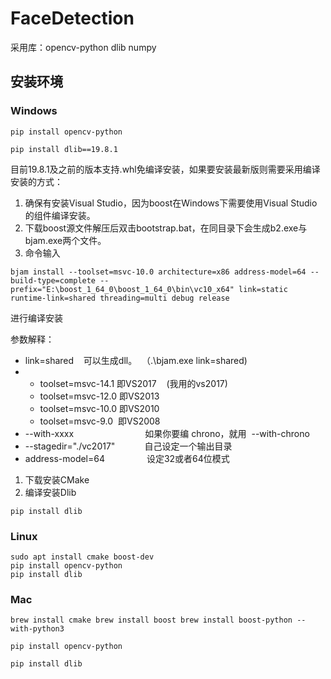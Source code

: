 # FaceDetection

采用库：opencv-python dlib numpy 

## 安装环境

### Windows

```shell
pip install opencv-python

pip install dlib==19.8.1
```

目前19.8.1及之前的版本支持.whl免编译安装，如果要安装最新版则需要采用编译安装的方式：

1. 确保有安装Visual Studio，因为boost在Windows下需要使用Visual Studio的组件编译安装。
2. 下载boost源文件解压后双击bootstrap.bat，在同目录下会生成b2.exe与bjam.exe两个文件。
3. 命令输入

```shell
bjam install --toolset=msvc-10.0 architecture=x86 address-model=64 --build-type=complete --prefix="E:\boost_1_64_0\boost_1_64_0\bin\vc10_x64" link=static runtime-link=shared threading=multi debug release
```

进行编译安装

参数解释：

- link=shared    可以生成dll。  （.\bjam.exe link=shared)
- - toolset=msvc-14.1 即VS2017    (我用的vs2017)                    
  - toolset=msvc-12.0 即VS2013                   
  - toolset=msvc-10.0 即VS2010                   
  - toolset=msvc-9.0  即VS2008 
- --with-xxxx                             如果你要编 chrono，就用  --with-chrono     
- --stagedir="./vc2017"            自己设定一个输出目录  
- address-model=64                 设定32或者64位模式

1. 下载安装CMake
2. 编译安装Dlib

```shell
pip install dlib
```



### Linux

```
sudo apt install cmake boost-dev
pip install opencv-python
pip install dlib
```



### Mac

```
brew install cmake brew install boost brew install boost-python --with-python3

pip install opencv-python

pip install dlib
```

